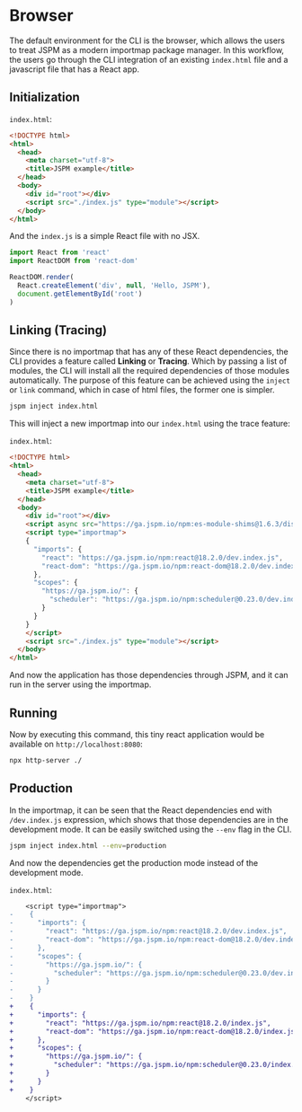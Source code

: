 # Browser
The default environment for the CLI is the browser, which allows the users to
treat JSPM as a modern importmap package manager.
In this workflow, the users go through the CLI integration of an existing `index.html`
file and a javascript file that has a React app.

## Initialization

`index.html`:
```html
<!DOCTYPE html>
<html>
  <head>
    <meta charset="utf-8">
    <title>JSPM example</title>
  </head>
  <body>
    <div id="root"></div>
    <script src="./index.js" type="module"></script>
  </body>
</html>
```
And the `index.js` is a simple React file with no JSX.
```js
import React from 'react'
import ReactDOM from 'react-dom'

ReactDOM.render(
  React.createElement('div', null, 'Hello, JSPM'),
  document.getElementById('root')
)
```

## Linking (Tracing)

Since there is no importmap that has any of these React dependencies, the CLI provides a
feature called **Linking** or **Tracing**. Which by passing a list of modules,
the CLI will install all the required dependencies of those modules
automatically.
The purpose of this feature can be achieved using the `inject` or `link`
command, which in case of html files, the former one is simpler.
```sh
jspm inject index.html
```
This will inject a new importmap into our `index.html` using the trace feature:

`index.html`:
```html
<!DOCTYPE html>
<html>
  <head>
    <meta charset="utf-8">
    <title>JSPM example</title>
  </head>
  <body>
    <div id="root"></div>
    <script async src="https://ga.jspm.io/npm:es-module-shims@1.6.3/dist/es-module-shims.js" crossorigin="anonymous"></script>
    <script type="importmap">
    {
      "imports": {
        "react": "https://ga.jspm.io/npm:react@18.2.0/dev.index.js",
        "react-dom": "https://ga.jspm.io/npm:react-dom@18.2.0/dev.index.js"
      },
      "scopes": {
        "https://ga.jspm.io/": {
          "scheduler": "https://ga.jspm.io/npm:scheduler@0.23.0/dev.index.js"
        }
      }
    }
    </script>
    <script src="./index.js" type="module"></script>
  </body>
</html>
```
And now the application has those dependencies through JSPM, and it can run in
the server using the importmap.

## Running

Now by executing this command, this tiny react application would be available on
`http://localhost:8080`:

```sh
npx http-server ./
```

## Production

In the importmap, it can be seen that the React dependencies end with
`/dev.index.js` expression, which shows that those dependencies are in the
development mode. It can be easily switched using the `--env` flag in the CLI.
```sh
jspm inject index.html --env=production
```

And now the dependencies get the production mode instead of the development
mode.

`index.html`:
```diff
    <script type="importmap">
-    {
-      "imports": {
-        "react": "https://ga.jspm.io/npm:react@18.2.0/dev.index.js",
-        "react-dom": "https://ga.jspm.io/npm:react-dom@18.2.0/dev.index.js"
-      },
-      "scopes": {
-        "https://ga.jspm.io/": {
-          "scheduler": "https://ga.jspm.io/npm:scheduler@0.23.0/dev.index.js"
-        }
-      }
-    }
+    {
+      "imports": {
+        "react": "https://ga.jspm.io/npm:react@18.2.0/index.js",
+        "react-dom": "https://ga.jspm.io/npm:react-dom@18.2.0/index.js"
+      },
+      "scopes": {
+        "https://ga.jspm.io/": {
+          "scheduler": "https://ga.jspm.io/npm:scheduler@0.23.0/index.js"
+        }
+      }
+    }
    </script>
```
